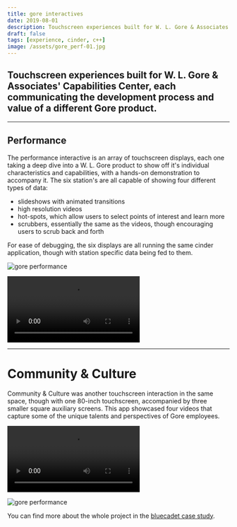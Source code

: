 ```yaml
---
title: gore interactives
date: 2019-08-01
description: Touchscreen experiences built for W. L. Gore & Associates' Capabilities Center, each communicating the development process and value of a different Gore product.
draft: false
tags: [experience, cinder, c++]
image: /assets/gore_perf-01.jpg
---
```


## Touchscreen experiences built for W. L. Gore & Associates' Capabilities Center, each communicating the development process and value of a different Gore product.

---

## Performance

The performance interactive is an array of touchscreen displays, each one taking a deep dive into a W. L. Gore product to show off it's individual characteristics and capabilities, with a hands-on demonstration to accompany it. The six station's are all capable of showing four different types of data:

- slideshows with animated transitions
- high resolution videos
- hot-spots, which allow users to select points of interest and learn more
- scrubbers, essentially the same as the videos, though encouraging users to scrub back and forth

For ease of debugging, the six displays are all running the same cinder application, though with station specific data being fed to them.

![gore performance](/assets/gore_perf-02.jpg)

![gore performance](/assets/gore_perf-vid.mp4)

---

# Community & Culture

Community & Culture was another touchscreen interaction in the same space, though with one 80-inch touchscreen, accompanied by three smaller square auxiliary screens. This app showcased four videos that capture some of the unique talents and perspectives of Gore employees. 

![gore performance](/assets/gore_cc-vid.mp4)

![gore performance](/assets/gore_cc-01.jpg)


You can find more about the whole project in the [bluecadet case study](https://www.bluecadet.com/work/wl-gore/).